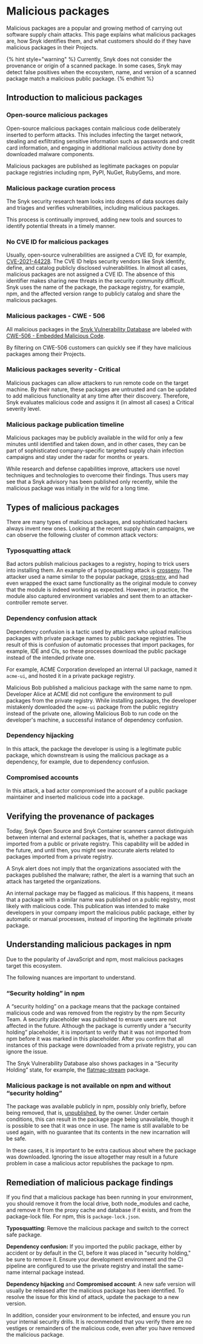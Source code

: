 # Malicious packages

Malicious packages are a popular and growing method of carrying out software supply chain attacks. This page explains what malicious packages are, how Snyk identifies them, and what customers should do if they have malicious packages in their Projects.

{% hint style="warning" %}
Currently, Snyk does not consider the provenance or origin of a scanned package. In some cases, Snyk may detect false positives when the ecosystem, name, and version of a scanned package match a malicious public package.
{% endhint %}

## Introduction to malicious packages

### Open-source malicious packages

Open-source malicious packages contain malicious code deliberately inserted to perform attacks. This includes infecting the target network, stealing and exfiltrating sensitive information such as passwords and credit card information, and engaging in additional malicious activity done by downloaded malware components.

Malicious packages are published as legitimate packages on popular package registries including npm, PyPI, NuGet, RubyGems, and more.

### Malicious package curation process

The Snyk security research team looks into dozens of data sources daily and triages and verifies vulnerabilities, including malicious packages.&#x20;

This process is continually improved, adding new tools and sources to identify potential threats in a timely manner.

### No CVE ID for malicious packages

Usually, open-source vulnerabilities are assigned a CVE ID, for example, [CVE-2021-44228](https://security.snyk.io/vuln/?search=CVE-2021-44228). The CVE ID helps security vendors like Snyk identify, define, and catalog publicly disclosed vulnerabilities. In almost all cases, malicious packages are not assigned a CVE ID. The absence of this identifier makes sharing new threats in the security community difficult. Snyk uses the name of the package, the package registry, for example, npm, and the affected version range to publicly catalog and share the malicious packages.&#x20;

### Malicious packages - CWE - 506&#x20;

All malicious packages in the [Snyk Vulnerability Database](https://security.snyk.io/) are labeled with [CWE-506 - Embedded Malicious Code](https://cwe.mitre.org/data/definitions/506.html).

By filtering on CWE-506 customers can quickly see if they have malicious packages among their Projects.

### Malicious packages severity - Critical

Malicious packages can allow attackers to run remote code on the target machine. By their nature, these packages are untrusted and can be updated to add malicious functionality at any time after their discovery. Therefore, Snyk evaluates malicious code and assigns it (in almost all cases) a Critical severity level.

### Malicious package publication timeline

Malicious packages may be publicly available in the wild for only a few minutes until identified and taken down, and in other cases, they can be part of sophisticated company-specific targeted supply chain infection campaigns and stay under the radar for months or years.&#x20;

While research and defense capabilities improve, attackers use novel techniques and technologies to overcome their findings. Thus users may see that a Snyk advisory has been published only recently, while the malicious package was initially in the wild for a long time.&#x20;

## Types of malicious packages

There are many types of malicious packages, and sophisticated hackers always invent new ones. Looking at the recent supply chain campaigns, we can observe the following cluster of common attack vectors:

### Typosquatting attack

Bad actors publish malicious packages to a registry, hoping to trick users into installing them. An example of a typosquatting attack is [crossenv](https://security.snyk.io/package/npm/crossenv). The attacker used a name similar to the popular package, [cross-env](https://security.snyk.io/package/npm/cross-env), and had even wrapped the exact same functionality as the original module to convey that the module is indeed working as expected. However, in practice, the module also captured environment variables and sent them to an attacker-controller remote server.

### Dependency confusion attack

Dependency confusion is a tactic used by attackers who upload malicious packages with private package names to public package registries. The result of this is confusion of automatic processes that import packages, for example, IDE and CIs, so these processes download the public package instead of the intended private one.

For example, ACME Corporation developed an internal UI package, named it `acme-ui`, and hosted it in a private package registry.&#x20;

Malicious Bob published a malicious package with the same name to npm. Developer Alice at ACME did not configure the environment to pull packages from the private registry. While installing packages, the developer mistakenly downloaded the `acme-ui` package from the public registry instead of the private one, allowing Malicious Bob to run code on the developer's machine, a successful instance of dependency confusion.&#x20;

### Dependency hijacking

In this attack, the package the developer is using is a legitimate public package, which downstream is using the malicious package as a dependency, for example, due to dependency confusion.

### Compromised accounts

In this attack, a bad actor compromised the account of a public package maintainer and inserted malicious code into a package.

## Verifying the provenance of packages

Today, Snyk Open Source and Snyk Container scanners cannot distinguish between internal and external packages, that is, whether a package was imported from a public or private registry. This capability will be added in the future, and until then, you might see inaccurate alerts related to packages imported from a private registry.

A Snyk alert does not imply that the organizations associated with the packages published the malware; rather, the alert is a warning that such an attack has targeted the organizations.

An internal package may be flagged as malicious. If this happens, it means that a package with a similar name was published on a public registry, most likely with malicious code. This publication was intended to make developers in your company import the malicious public package, either by automatic or manual processes, instead of importing the legitimate private package.

## Understanding malicious packages in npm

Due to the popularity of JavaScript and npm, most malicious packages target this ecosystem.&#x20;

The following nuances are important to understand.

### **“Security holding” in npm**&#x20;

A “security holding” on a package means that the package contained malicious code and was removed from the registry by the npm Security Team. A security placeholder was published to ensure users are not affected in the future. Although the package is currently under a “security holding” placeholder, it is important to verify that it was not imported from npm before it was marked in this placeholder. After you confirm that all instances of this package were downloaded from a private registry, you can ignore the issue.

The Snyk Vulnerability Database also shows packages in a “Security Holding” state, for example, the [flatmap-stream](https://security.snyk.io/package/npm/flatmap-stream) package.

### **Malicious package is not available on npm and without “security holding”**

The package was available publicly in npm, possibly only briefly, before being removed, that is,  [unpublished](https://docs.npmjs.com/policies/unpublish), by the owner. Under certain conditions, this can result in the package page being unavailable, though it is possible to see that it was once in use. The name is still available to be used again, with no guarantee that its contents in the new incarnation will be safe.

In these cases, it is important to be extra cautious about where the package was downloaded. Ignoring the issue altogether may result in a future problem in case a malicious actor republishes the package to npm.

## Remediation of malicious package findings

If you find that a malicious package has been running in your environment, you should remove it from the local drive, both node\_modules and cache, and remove it from the proxy cache and database if it exists, and from the package-lock file. For npm, this is `package-lock.json`.

**Typosquatting**:  Remove the malicious package and switch to the correct safe package.

**Dependency confusion:** If you imported the public package, either by accident or by default in the CI, before it was placed in "security holding," be sure to remove it. Ensure your development environment and the CI pipeline are configured to use the private registry and install the same-name internal package instead.&#x20;

**Dependency hijacking** and **Compromised account**: A new safe version will usually be released after the malicious package has been identified. To resolve the issue for this kind of attack, update the package to a new version.

In addition, consider your environment to be infected, and ensure you run your internal security drills. It is recommended that you verify there are no vestiges or remainders of the malicious code, even after you have removed the malicious package.
